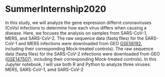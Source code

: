 # SummerInternship2020
In this study, we will analyze the gene expression differnt coronaviruses (CoVs) infections to determine how each virus differs when causing a disease. Here, we focuses the analysis on samples from SARS-CoV-1, MERS, and SARS-CoV-2.  The raw sequence data (fastq files) for the SARS-CoV-1 and MERS infections were downloaded from GEO [GSE56192](https://www.ncbi.nlm.nih.gov/geo/query/acc.cgi?acc=GSE56192), including their corresponding Mock-treated controls). The raw sequence data (fastq files) for the SARS-CoV-2 infections were downloaded from GEO ([GSE147507](https://www.ncbi.nlm.nih.gov/geo/query/acc.cgi?acc=GSE147507)), including their corresponding Mock-treated controls).   In this Jupyter notebook, I will use both R and Python to analyze three viruses: MERS, SARS-CoV-1, amd SARS-CoV-2
